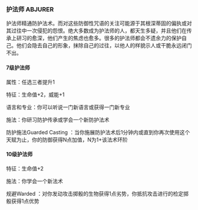 ### 护法师	ABJURER

​		护法师精通防护法术。而对这些防御性咒语的关注可能源于其根深蒂固的偏执或对其过往中一次侵犯的怨恨。绝大多数成为护法师的人，都天生多疑，并且他们在传承上研习的愈深，他们产生的焦虑也愈多。很多的护法师都会不遗余力的保护自己。他们会隐去自己的形象，抹除自己的过往，以他人的样貌示人或干脆永远闭门不出。

#### 7级护法师

属性：任选三者提升1

特征：生命值+2，威能+1

语言和专业：你可以听说一门新语言或获得一门新专业

施法：你研习防护传承或学会一个新防护法术

防护施法Guarded Casting ：当你施展防护法术后1分钟内或直到你再次使用这个天赋为止，你的防御获得N点加值，N为1+该法术环阶

#### 10级护法师

特征：生命值+2

施法：你学会一个新法术

规避Warded ：对你发动攻击掷骰的生物获得1点劣势，你抵抗攻击进行的检定掷骰获得1点优势